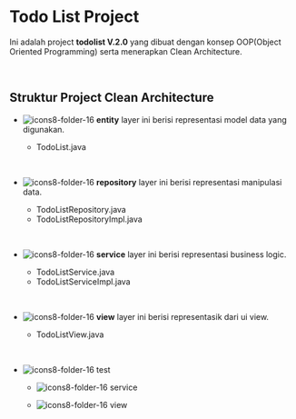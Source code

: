 # **Todo List Project**
Ini adalah project **todolist V.2.0** yang dibuat dengan konsep OOP(Object Oriented Programming) serta menerapkan Clean Architecture.

<br>

## Struktur Project Clean Architecture

+   ![icons8-folder-16](https://user-images.githubusercontent.com/58760966/135822117-a4cf375f-6922-4d01-adbf-b76239b279f0.png) **entity** layer ini berisi representasi model data yang digunakan.

    +   TodoList.java

<br>   

+   ![icons8-folder-16](https://user-images.githubusercontent.com/58760966/135822117-a4cf375f-6922-4d01-adbf-b76239b279f0.png) **repository** layer ini berisi representasi manipulasi data.

    +   TodoListRepository.java
    +   TodoListRepositoryImpl.java

<br>

+   ![icons8-folder-16](https://user-images.githubusercontent.com/58760966/135822117-a4cf375f-6922-4d01-adbf-b76239b279f0.png) **service** layer ini berisi representasi business logic.

    +   TodoListService.java
    +   TodoListServiceImpl.java

<br>

+   ![icons8-folder-16](https://user-images.githubusercontent.com/58760966/135822117-a4cf375f-6922-4d01-adbf-b76239b279f0.png) **view** layer ini berisi representasik dari ui view.

    +   TodoListView.java

<br>

+   ![icons8-folder-16](https://user-images.githubusercontent.com/58760966/135822117-a4cf375f-6922-4d01-adbf-b76239b279f0.png) test

    +   ![icons8-folder-16](https://user-images.githubusercontent.com/58760966/135822117-a4cf375f-6922-4d01-adbf-b76239b279f0.png) service

    +   ![icons8-folder-16](https://user-images.githubusercontent.com/58760966/135822117-a4cf375f-6922-4d01-adbf-b76239b279f0.png) view